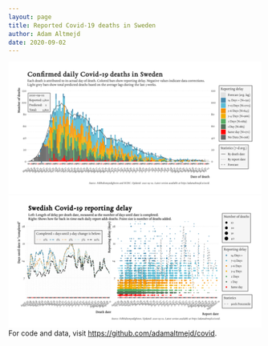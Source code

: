 ```yaml
---
layout: page
title: Reported Covid-19 deaths in Sweden
author: Adam Altmejd
date: 2020-09-02
---
```


![Graph of Swedish Covid-19 deaths with reporting delay.](deaths_lag_sweden_2020-09-02.png "Swedish Covid-19 deaths.")
![Graph of Swedish Covid-19 reporting delay in daily deaths.](lag_trend_sweden_2020-09-02.png "Trend in Swedish Covid-19 mortality reporting delay.")
For code and data, visit <https://github.com/adamaltmejd/covid>.
